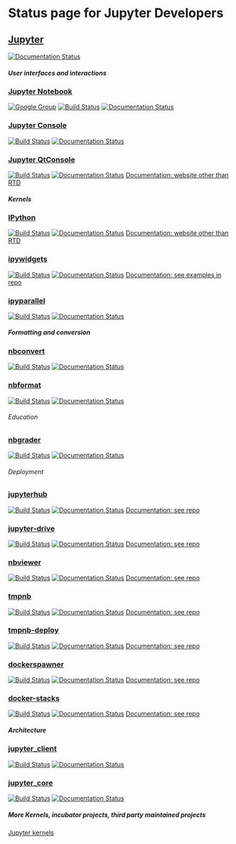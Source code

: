 # Status page for Jupyter Developers

## [Jupyter](https://github.com/jupyter/jupyter)
[![Documentation Status](https://readthedocs.org/projects/jupyter/badge/?version=latest)](http://jupyter.readthedocs.org/en/latest/?badge=latest)

##### *User interfaces and interactions*

### [Jupyter Notebook](https://github.com/jupyter/notebook)
[![Google Group](https://img.shields.io/badge/-Google%20Group-lightgrey.svg)](https://groups.google.com/forum/#!forum/jupyter)
[![Build Status](https://travis-ci.org/jupyter/notebook.svg?branch=master)](https://travis-ci.org/jupyter/notebook)
[![Documentation Status](https://readthedocs.org/projects/jupyter-notebook/badge/?version=latest)](http://jupyter-notebook.readthedocs.org/en/latest/?badge=latest)

### [Jupyter Console](https://github.com/jupyter/jupyter_console)
[![Build Status](https://travis-ci.org/jupyter/jupyter_console.svg?branch=master)](https://travis-ci.org/jupyter/jupyter_console)
[![Documentation Status](https://readthedocs.org/projects/jupyter-console/badge/?version=latest)](http://jupyter-console.readthedocs.org/en/latest/?badge=latest)

### [Jupyter QtConsole](https://github.com/jupyter/qtconsole)
[![Build Status](https://travis-ci.org/jupyter/qtconsole.svg?branch=master)](https://travis-ci.org/jupyter/qtconsole)
[![Documentation Status](https://readthedocs.org/projects/qtconsole/badge/?version=latest)](http://qtconsole.readthedocs.org/en/latest/?badge=latest)
[Documentation: website other than RTD](http://jupyter.org/qtconsole/stable/)

##### *Kernels*

### [IPython](https://github.com/ipython/ipython)
[![Build Status](https://travis-ci.org/ipython/ipython.svg?branch=master)](https://travis-ci.org/ipython/ipython)
[![Documentation Status](https://readthedocs.org/projects/ipython/badge/?version=latest)](http://ipython.readthedocs.org/en/latest/?badge=latest)
[Documentation: website other than RTD](https://ipython.org/documentation.html)

### [ipywidgets](https://github.com/ipython/ipywidgets)
[![Build Status](https://travis-ci.org/ipython/ipywidgets.svg?branch=master)](https://travis-ci.org/ipython/ipywidgets)
[![Documentation Status](https://readthedocs.org/projects/ipywidgets/badge/?version=latest)](http://ipywidgets.readthedocs.org/en/latest/?badge=latest)
[Documentation: see examples in repo](https://github.com/ipython/ipywidgets)

### [ipyparallel](https://github.com/ipython/ipyparallel)
[![Build Status](https://travis-ci.org/ipython/ipyparallel.svg?branch=master)](https://travis-ci.org/ipython/ipyparallel)
[![Documentation Status](https://readthedocs.org/projects/ipyparallel/badge/?version=latest)](http://ipyparallel.readthedocs.org/en/latest/?badge=latest)

##### *Formatting and conversion*

### [nbconvert](https://github.com/jupyter/nbconvert)
[![Build Status](https://travis-ci.org/jupyter/nbconvert.svg?branch=master)](https://travis-ci.org/jupyter/nbconvert)
[![Documentation Status](https://readthedocs.org/projects/nbconvert/badge/?version=latest)](http://nbconvert.readthedocs.org/en/latest/?badge=latest)

### [nbformat](https://github.com/jupyter/nbformat)
[![Build Status](https://travis-ci.org/jupyter/nbformat.svg?branch=master)](https://travis-ci.org/jupyter/nbformat)
[![Documentation Status](https://readthedocs.org/projects/nbformat/badge/?version=latest)](http://nbformat.readthedocs.org/en/latest/?badge=latest)

###### *Education*

### [nbgrader](https://github.com/jupyter/nbgrader)
[![Build Status](https://travis-ci.org/jupyter/nbgrader.svg?branch=master)](https://travis-ci.org/jupyter/nbgrader)
[![Documentation Status](https://readthedocs.org/projects/nbgrader/badge/?version=latest)](http://nbgrader.readthedocs.org/en/latest/?badge=latest)

###### *Deployment*

### [jupyterhub](https://github.com/jupyter/jupyterhub)
[![Build Status](https://travis-ci.org/jupyter/jupyterhub.svg?branch=master)](https://travis-ci.org/jupyter/jupyterhub)
[![Documentation Status](https://readthedocs.org/projects/jupyterhub/badge/?version=latest)](http://jupyterhub.readthedocs.org/en/latest/?badge=latest)
[Documentation: see repo](https://github.com/jupyter/jupyterhub)

### [jupyter-drive](https://github.com/jupyter/jupyter-drive)
[![Build Status](https://travis-ci.org/jupyter/jupyter-drive.svg?branch=master)](https://travis-ci.org/jupyter/jupyter-drive)
[![Documentation Status](https://readthedocs.org/projects/jupyter-drive/badge/?version=latest)](http://jupyter-drive.readthedocs.org/en/latest/?badge=latest)
[Documentation: see repo](https://github.com/jupyter/jupyter-drive)

### [nbviewer](https://github.com/jupyter/nbviewer)
[![Build Status](https://travis-ci.org/jupyter/nbviewer.svg?branch=master)](https://travis-ci.org/jupyter/nbviewer)
[![Documentation Status](https://readthedocs.org/projects/nbviewer/badge/?version=latest)](http://nbviewer.readthedocs.org/en/latest/?badge=latest)
[Documentation: see repo](https://github.com/jupyter/nbviewer)

### [tmpnb](https://github.com/jupyter/tmpnb>)
[![Build Status](https://travis-ci.org/jupyter/tmpnb.svg?branch=master)](https://travis-ci.org/jupyter/tmpnb)
[![Documentation Status](https://readthedocs.org/projects/tmpnb/badge/?version=latest)](http://tmpnb.readthedocs.org/en/latest/?badge=latest)
[Documentation: see repo](https://github.com/jupyter/tmpnb)

### [tmpnb-deploy](https://github.com/jupyter/tmpnb-deploy)
[![Build Status](https://travis-ci.org/jupyter/tmpnb-deploy.svg?branch=master)](https://travis-ci.org/jupyter/tmpnb-deploy)
[![Documentation Status](https://readthedocs.org/projects/tmpnb-deploy/badge/?version=latest)](http://tmpnb-deploy.readthedocs.org/en/latest/?badge=latest)
[Documentation: see repo](https://github.com/jupyter/tmpnb-deploy)

### [dockerspawner](https://github.com/jupyter/dockerspawner)
[![Build Status](https://travis-ci.org/jupyter/dockerspawner.svg?branch=master)](https://travis-ci.org/jupyter/dockerspawner)
[![Documentation Status](https://readthedocs.org/projects/dockerspawner/badge/?version=latest)](http://dockerspawner.readthedocs.org/en/latest/?badge=latest)
[Documentation: see repo](https://github.com/jupyter/dockerspawner)

### [docker-stacks](https://github.com/jupyter/docker-stacks)
[![Build Status](https://travis-ci.org/jupyter/docker-stacks.svg?branch=master)](https://travis-ci.org/jupyter/docker-stacks)
[![Documentation Status](https://readthedocs.org/projects/docker-stacks/badge/?version=latest)](http://docker-stacks.readthedocs.org/en/latest/?badge=latest)
[Documentation: see repo](https://github.com/jupyter/docker-stacks)

##### *Architecture*

### [jupyter_client](https://github.com/jupyter/jupyter_client)
[![Build Status](https://travis-ci.org/jupyter/jupyter_client.svg?branch=master)](https://travis-ci.org/jupyter/jupyter_client)
[![Documentation Status](https://readthedocs.org/projects/jupyter-client/badge/?version=latest)](http://jupyter-client.readthedocs.org/en/latest/?badge=latest)

### [jupyter_core](https://github.com/jupyter/jupyter_core)
[![Build Status](https://travis-ci.org/jupyter/jupyter_core.svg?branch=master)](https://travis-ci.org/jupyter/jupyter_core)
[![Documentation Status](https://readthedocs.org/projects/jupyter-core/badge/?version=latest)](http://jupyter-core.readthedocs.org/en/latest/?badge=latest)

##### *More Kernels, incubator projects, third party maintained projects*
[Jupyter kernels](https://github.com/ipython/ipython/wiki/IPython-kernels-for-other-languages)
